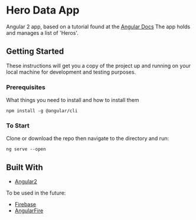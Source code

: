 # Hero Data App

Angular 2 app, based on a tutorial found at the [Angular Docs](angular.io)
The app holds and manages a list of 'Heros'.

## Getting Started

These instructions will get you a copy of the project up and running on your local machine for development and testing purposes.

### Prerequisites

What things you need to install and how to install them

```
npm install -g @angular/cli
```

### To Start

Clone or download the repo then navigate to the directory and run:

```
ng serve --open
```

## Built With

* [Angular2](angular.io)

To be used in the future:

* [Firebase](https://firebase.google.com/docs/)
* [AngularFire](https://github.com/angular/angularfire2)
